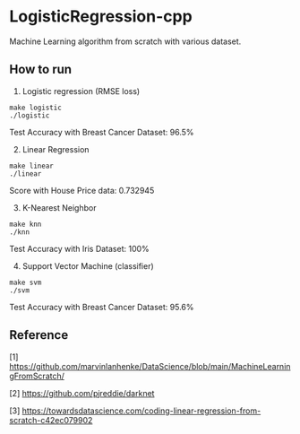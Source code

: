 # LogisticRegression-cpp
Machine Learning algorithm from scratch with various dataset.
## How to run
1. Logistic regression (RMSE loss)
```
make logistic
./logistic
```

Test Accuracy with Breast Cancer Dataset: 96.5%

2. Linear Regression
```
make linear
./linear
```

Score with House Price data: 0.732945

3. K-Nearest Neighbor
```
make knn
./knn
```

Test Accuracy with Iris Dataset: 100%


4. Support Vector Machine (classifier)
```
make svm
./svm
```

Test Accuracy with Breast Cancer Dataset: 95.6%

## Reference
[1] https://github.com/marvinlanhenke/DataScience/blob/main/MachineLearningFromScratch/

[2] https://github.com/pjreddie/darknet

[3] https://towardsdatascience.com/coding-linear-regression-from-scratch-c42ec079902
